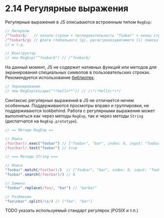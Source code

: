 # 2.14 Регулярные выражения

Регулярные выражения в JS описываются встроенным типом `RegExp`:

```js
// Литералы
/^foobar$/   // начало строки + последовательность "foobar" + конец строки
/^foobar$/gi // флаги глобального (g), регистронезависимого (i) поиска
// и т.д.

// Конструктор
// new RegExp("^foobar$") // /^foobar$/
```

На данный момент, JS не содержит нативных функций или методов для экранирования специальных символов
в пользовательских строках. Рекомендуется использование [библиотек](https://github.com/sindresorhus/escape-string-regexp).

```js
// Экранирование
// new RegExp(escape("**hello**")) // /\*\*hello\*\*/
```

Синтаксис регулярных выражений в JS не отличается ничем особенным. Поддерживаются просмотры вправо и группировки,
не поддерживаются lookbehind. Работа с регулярными выражения может выполняться как через методы
`RegExp`, так и через методы `String` (диспатчатся на `RegExp.prototype`).

```js
// == Методы RegExp ==

// Поиск
/foo(bar)/.exec("foobar") // ["foobar", "bar", index: 0, input: "foobar"]
/foo(bar)/.test("foobar") // true

// === Методы String ===

// Поиск
"foobar".match(/foo(bar)/)  // ["foobar", "bar", index: 0, input: "foobar"]
"foobar".search(/foo(bar)/) // 0

// Замена
"foobar".replace(/foo/, "bar") // "barbar"

// Разбиение
"foo\nbar".split(/\s/) // ["foo", "bar"]
```

TODO указать используемый стандарт регулярок (POSIX и т.п.)

